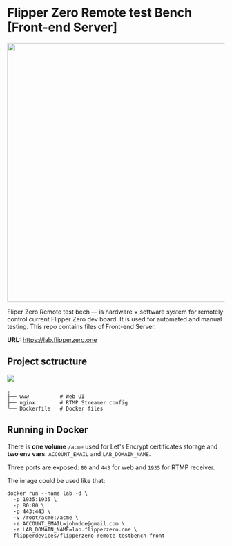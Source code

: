 # Flipper Zero Remote test Bench [Front-end Server]

<img width="600" src="https://habrastorage.org/webt/m_/vo/0w/m_vo0wi0ahy6hsnzqkfig8ywimg.jpeg" />

Fliper Zero Remote test bech — is hardware + software system for remotely control current Flipper Zero dev board. It is used for automated and manual testing. This repo contains files of Front-end Server.  

**URL:** https://lab.flipperzero.one  

## Project sctructure 
![](https://habrastorage.org/webt/ql/y9/af/qly9afe06nbwyysdgpdzgntkepk.png)

```
.
├── www          # Web UI
├── nginx        # RTMP Streamer config
└── Dockerfile   # Docker files
```

## Running in Docker

There is **one volume** `/acme` used for Let's Encrypt certificates storage and **two env vars**: `ACCOUNT_EMAIL` and `LAB_DOMAIN_NAME`.

Three ports are exposed: `80` and `443` for web and `1935` for RTMP receiver.

The image could be used like that:
```
docker run --name lab -d \
  -p 1935:1935 \
  -p 80:80 \
  -p 443:443 \
  -v /root/acme:/acme \
  -e ACCOUNT_EMAIL=johndoe@gmail.com \
  -e LAB_DOMAIN_NAME=lab.flipperzero.one \
  flipperdevices/flipperzero-remote-testbench-front
```